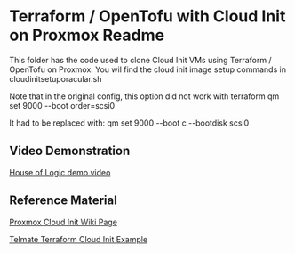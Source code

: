 # Terraform / OpenTofu with Cloud Init on Proxmox Readme

This folder has the code used to clone Cloud Init VMs using Terraform / OpenTofu on Proxmox.
You wil find the cloud init image setup commands in cloudinitsetuporacular.sh

Note that in the original config, this option did not work with terraform
qm set 9000 --boot order=scsi0

It had to be replaced with:
qm set 9000 --boot c --bootdisk scsi0

## Video Demonstration
[House of Logic demo video]()


## Reference Material

[Proxmox Cloud Init Wiki Page](https://pve.proxmox.com/wiki/Cloud-Init_Support)


[Telmate Terraform Cloud Init Example](https://github.com/Telmate/terraform-provider-proxmox/blob/master/examples/cloudinit_example.tf)



